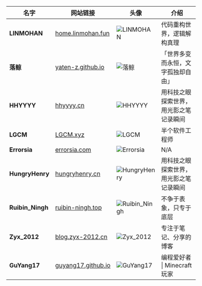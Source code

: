 
| 名字         | 网站链接                                       | 头像                                                                                   | 介绍                                       |
|--------------|------------------------------------------------|----------------------------------------------------------------------------------------|--------------------------------------------|
| **LINMOHAN** | [home.linmohan.fun](https://home.linmohan.fun) | ![LINMOHAN](https://s1.imagehub.cc/images/2025/07/30/0a2c858f1fa7d7ff3d480b9e2ab3dce0.jpg) | 代码重构世界，逻辑解构真理                 |
| **落鲸**     | [yaten-z.github.io](https://yaten-z.github.io/) | ![落鲸](https://s1.imagehub.cc/images/2025/05/30/55439681d8b3c2d988638c133e160a56.jpg)   | 「世界多变而永恒，文字孤独却自由」         |
| **HHYYYY**   | [hhyyyy.cn](https://hhyyyy.cn/)                | ![HHYYYY](https://s1.imagehub.cc/images/2025/07/31/1fe122170bc941cc696119b9aaca6ead.jpg) | 用科技之眼探索世界，用光影之笔记录瞬间     |
| **LGCM**     | [LGCM.xyz](http://www.LGCM.xyz)                | ![LGCM](https://s1.imagehub.cc/images/2025/07/30/75fb3a7a7532703f2e7f0c095dc417f1.jpg)     | 半个软件工程师                             |
| **Errorsia** | [errorsia.com](http://errorsia.com)            | ![Errorsia](https://s1.imagehub.cc/images/2025/07/30/86668972c5b3fb5e440c6e1bba1f69db.png) | N/A                                       |
| **HungryHenry** | [hungryhenry.cn](https://hungryhenry.cn)     | ![HungryHenry](https://s1.imagehub.cc/images/2025/07/31/4b1f583c02e682ac790c6bfa7a52ec0b.jpg) | 用科技之眼探索世界，用光影之笔记录瞬间     |
| **Ruibin_Ningh** | [ruibin-ningh.top](https://www.ruibin-ningh.top/) | ![Ruibin_Ningh](https://s1.imagehub.cc/images/2025/07/31/b2e402249619e45fd0a227d7f5161d5a.jpg) | 不争于表象，只专于底层                     |
| **Zyx_2012** | [blog.zyx-2012.cn](https://blog.zyx-2012.cn)   | ![Zyx_2012](https://blog.zyx-2012.cn/upload/bb5afa63-810b-4610-8c1e-c0e47c534246.png)     | 专注于笔记、分享的博客                   |
| **GuYang17** | [guyang17.github.io](https://guyang17.github.io/) | ![GuYang17](https://avatars.githubusercontent.com/u/196782409?v=4)                    | 编程爱好者 \| Minecraft玩家              |

